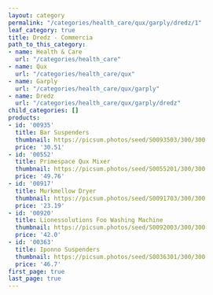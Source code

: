 ```yaml
---
layout: category
permalink: "/categories/health_care/qux/garply/dredz/1"
leaf_category: true
title: Dredz - Commercia
path_to_this_category:
- name: Health & Care
  url: "/categories/health_care"
- name: Qux
  url: "/categories/health_care/qux"
- name: Garply
  url: "/categories/health_care/qux/garply"
- name: Dredz
  url: "/categories/health_care/qux/garply/dredz"
child_categories: []
products:
- id: '00935'
  title: Bar Suspenders
  thumbnail: https://picsum.photos/seed/S0093503/300/300
  price: '30.51'
- id: '00552'
  title: Primespace Qux Mixer
  thumbnail: https://picsum.photos/seed/S0055201/300/300
  price: '49.76'
- id: '00917'
  title: Murkmellow Dryer
  thumbnail: https://picsum.photos/seed/S0091703/300/300
  price: '23.19'
- id: '00920'
  title: Lionessolutions Foo Washing Machine
  thumbnail: https://picsum.photos/seed/S0092003/300/300
  price: '42.0'
- id: '00363'
  title: Iponno Suspenders
  thumbnail: https://picsum.photos/seed/S0036301/300/300
  price: '46.7'
first_page: true
last_page: true
---
```

